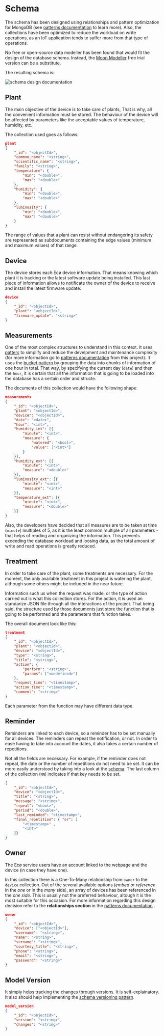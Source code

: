 # Schema

The schema has been designed using relationships and pattern optimization
for MongoDB (see
[patterns documentation](https://github.com/laurapm/UBICUA/tree/master/database/schema_design/patterns/) 
to learn more). Also, the collections have been optimized to reduce the 
workload on write operations, as an IoT application tends to suffer more from 
that type of operations.

No free or open-source data modeller has been found that would fit the design 
of the database schema. Instead, the 
[Moon Modeller](https://www.datensen.com/download.html) free trial version can
be a substitute.

The resulting schema is:

![schema design documentation](https://github.com/laurapm/UBICUA/tree/master/database/schema_design/design/eco-light.png)

## Plant

The main objective of the device is to take care of plants, That is why, all 
the convenient information must be stored. The behaviour of the device will be 
affected by parameters like the acceptable values of temperature, humidity, 
etc.

The collection used goes as follows:

```json
plant
{
    "_id": "<objectId>",
    "common_name": "<string>",
    "scientific_name": "<string>",
    "family": "<string>",
    "temperature": {
        "min": "<double>",
        "max": "<double>"
    },
    "humidity": {
        "min": "<double>",
        "max": "<double>"
    },
    "luminosity": {
        "min": "<double>",
        "max": "<double>"
    }
}
```

The range of values that a plant can resist without endangering its safety are
represented as subdocuments containing the edge values (minimum and maximum 
values) of that range. 

## Device

The device stores each Ecø device information. That means knowing which plant 
it is tracking or the latest software update being installed. This last piece
of information allows to notificate the owner of the device to receive and 
install the latest firmware update:

```json
device
{
    "_id": "<objectId>",
    "plant": "<objectId>",
    "firmware_update": "<string>"
}
```

## Measurements

One of the most complex structures to understand in this context. It uses 
[patters](https://www.mongodb.com/blog/post/building-with-patterns-a-summary) 
to simplify and reduce the develpment and maintenance complexity (for more 
information go to 
[patterns documentation](https://github.com/laurapm/UBICUA/tree/master/database/schema_design/patterns/)
from this project). It uses the 
[bucket pattern](https://www.mongodb.com/blog/post/building-with-patterns-the-bucket-pattern)
by grouping the data into chunks of information of one hour in total. That 
way, by specifying the current day (`date`) and then the `hour`, it is certain 
that all the information that is going to be loaded into the database has a 
certain order and structe.

The documents of this collection would have the following shape:

```json
measurements
{
    "_id": "<objectId>",
    "plant": "<objectId>",
    "device": "<objectId>",
    "date": "<date>",
    "hour": "<int>",
    "humidity_int": [{
        "minute": "<int>",
        "measure": {
            "watered": "<bool>",
            "value": ["<int>"]
        }
    }],
    "humidity_ext": [{
        "minute": "<int>",
        "measure": "<double>"
    }],
    "luminosity_ext": [{
        "minute": "<int>",
        "measure": "<int>"
    }],
    "temperature_ext": [{
        "minute": "<int>",
        "measure": "<double>"
    }]
}
```

Also, the developers have decided that all measures are to be taken at time 
(`minute`) multiples of 5, as it is the least common multiple of all 
parameters - that helps of reading and organizing the information. This 
prevents exceeding the database workload and loosing data, as the total amount 
of write and read operations is greatly reduced.

## Treatment

In order to take care of the plant, some treatments are necessary. For the 
moment, the only available treatment in this project is watering the plant,
although some others might be included in the near future.

Information such us when the request was made, or the type of action carried 
out is what this collection stores. For the action, it is used an standarize 
JSON file through all the interactions of the project. That being said, the 
structure used by those documents just store the function that is going to be
performed and the parameters that function takes.

The overall document look like this:

```json
treatment
{
    "_id": "<objectId>",
    "plant": "<objectId>",
    "device": "<objectId>",
    "type": "<string>",
    "title": "<string>",
    "action": {
        "perform": "<string>",
        "params": ["<undefined>"]
    },
    "request_time": "<timestamp>",
    "action_time": "<timestamp>",
    "comment": "<string>"
}
```

Each parameter from the function may have different data type. 

## Reminder

Reminders are linked to each device, so a reminder has to be set manually for 
all devices. The reminders can repeat the notification, or not. In order to 
ease having to take into account the dates, it also takes a certain number of 
repetitions.

Not all the fields are necessary. For example, if the reminder does not repeat,
the date or the number of repetitions do not need to be set. It can be more 
easily understood by taking into a look at the 
[schema](https://github.com/laurapm/UBICUA/tree/master/database/schema_design/design/eco-dark.png).
The last column of the collection (`NN`) indicates if that key needs to be set.

```json
{
    "_id": "<objectId>",
    "device": "<objectId>",
    "title": "<string>",
    "message": "<string>",
    "repeat": "<bool>",
    "period": "<double>",
    "last_reminded": "<timestamp>",
    "final_repetition": { "or": [
        "<timestamp>" , 
        "<int>"
    ]}
}
```

## Owner

The Ecø service users have an account linked to the webpage and the device (in
case they have one). 

In this collection there is a One-To-Many relationship from `owner` to the 
`device` collection. Out of the several available options (_embed_ or 
_reference_ in the _one_ or in the _many_ side), an array of devices has been 
referenced in the _one side_. This is usually not the preferred behaviour, 
altough it is the most suitable for this occasion. For more information 
regarding this design decision refer to the **relationships section** in the 
[patterns documentation](https://github.com/laurapm/UBICUA/tree/master/database/schema_design/patterns/) .

```json
owner
{
    "_id": "<objectId>",
    "device": ["<objectId>"],
    "username": "<string>",
    "name": "<string>",
    "surname": "<string>",
    "courtesy_title": "<string>",
    "phone": "<string>",
    "email": "<string>",
    "password": "<string>"
}
```

## Model Version

It simply helps tracking the changes through versions. It is self-explainatory.
It also should help implementing the 
[schema versioning pattern](https://www.mongodb.com/blog/post/building-with-patterns-the-schema-versioning-pattern).

```json
model_version
{
    "_id": "<objectId>",
    "version": "<string>", 
    "changes": "<string>"
}
```
